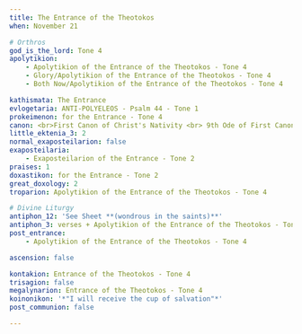 ```yaml
---
title: The Entrance of the Theotokos
when: November 21

# Orthros
god_is_the_lord: Tone 4
apolytikion:
    - Apolytikion of the Entrance of the Theotokos - Tone 4
    - Glory/Apolytikion of the Entrance of the Theotokos - Tone 4
    - Both Now/Apolytikion of the Entrance of the Theotokos - Tone 4

kathismata: The Entrance
evlogetaria: ANTI-POLYELEOS - Psalm 44 - Tone 1
prokeimenon: for the Entrance - Tone 4
canon: <br>First Canon of Christ's Nativity <br> 9th Ode of First Canon of the Entrance <br> 9th Ode of Second Canon of the Entrance
little_ektenia_3: 2
normal_exaposteilarion: false
exaposteilaria:
    - Exaposteilarion of the Entrance - Tone 2
praises: 1
doxastikon: for the Entrance - Tone 2
great_doxology: 2
troparion: Apolytikion of the Entrance of the Theotokos - Tone 4

# Divine Liturgy
antiphon_12: 'See Sheet **(wondrous in the saints)**'
antiphon_3: verses + Apolytikion of the Entrance of the Theotokos - Tone 4
post_entrance:
    - Apolytikion of the Entrance of the Theotokos - Tone 4

ascension: false

kontakion: Entrance of the Theotokos - Tone 4
trisagion: false
megalynarion: Entrance of the Theotokos - Tone 4
koinonikon: '*"I will receive the cup of salvation"*'
post_communion: false

---
```


